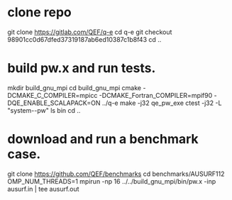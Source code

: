 # clone repo
git clone https://gitlab.com/QEF/q-e
cd q-e
git checkout 98901cc0d67dfed37319187ab6ed10387c1b8f43
cd ..

# build pw.x and run tests.
mkdir build_gnu_mpi
cd build_gnu_mpi
cmake -DCMAKE_C_COMPILER=mpicc -DCMAKE_Fortran_COMPILER=mpif90 -DQE_ENABLE_SCALAPACK=ON ../q-e
make -j32 qe_pw_exe
ctest -j32 -L "system--pw"
ls bin
cd ..

# download and run a benchmark case.
git clone https://github.com/QEF/benchmarks
cd benchmarks/AUSURF112
OMP_NUM_THREADS=1 mpirun -np 16 ../../build_gnu_mpi/bin/pw.x -inp ausurf.in | tee ausurf.out
